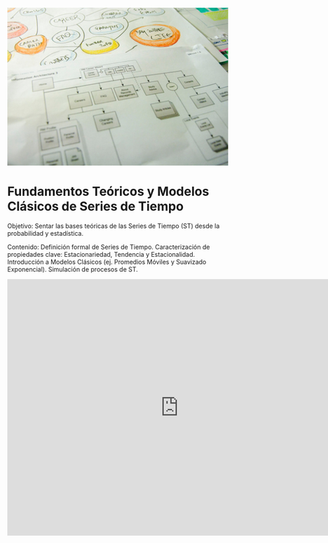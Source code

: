 ![Flowchart](images/4853380320_492f9dce63_b.jpg ':class=banner-image')

# Fundamentos Teóricos y Modelos Clásicos de Series de Tiempo 

Objetivo: Sentar las bases teóricas de las Series de Tiempo (ST) desde la probabilidad y estadística.

Contenido: Definición formal de Series de Tiempo. Caracterización de propiedades clave: Estacionariedad, Tendencia y Estacionalidad. Introducción a Modelos Clásicos (ej. Promedios Móviles y Suavizado Exponencial). Simulación de procesos de ST.


<div class="video-container-4by3"><iframe width="780" height="585" src="https://www.youtube.com/watch?v=KJsveFYG7Wg" frameborder="0" allow="accelerometer; autoplay; encrypted-media; gyroscope; picture-in-picture" allowfullscreen></iframe></div>
